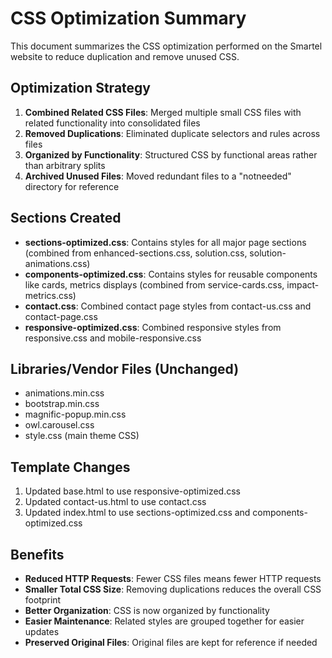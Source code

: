 # CSS Optimization Summary

This document summarizes the CSS optimization performed on the Smartel website to reduce duplication and remove unused CSS.

## Optimization Strategy

1. **Combined Related CSS Files**: Merged multiple small CSS files with related functionality into consolidated files
2. **Removed Duplications**: Eliminated duplicate selectors and rules across files
3. **Organized by Functionality**: Structured CSS by functional areas rather than arbitrary splits
4. **Archived Unused Files**: Moved redundant files to a "notneeded" directory for reference

## Sections Created

- **sections-optimized.css**: Contains styles for all major page sections (combined from enhanced-sections.css, solution.css, solution-animations.css)
- **components-optimized.css**: Contains styles for reusable components like cards, metrics displays (combined from service-cards.css, impact-metrics.css)
- **contact.css**: Combined contact page styles from contact-us.css and contact-page.css
- **responsive-optimized.css**: Combined responsive styles from responsive.css and mobile-responsive.css




## Libraries/Vendor Files (Unchanged)

- animations.min.css
- bootstrap.min.css
- magnific-popup.min.css
- owl.carousel.css
- style.css (main theme CSS)

## Template Changes

1. Updated base.html to use responsive-optimized.css
2. Updated contact-us.html to use contact.css
3. Updated index.html to use sections-optimized.css and components-optimized.css

## Benefits

- **Reduced HTTP Requests**: Fewer CSS files means fewer HTTP requests
- **Smaller Total CSS Size**: Removing duplications reduces the overall CSS footprint
- **Better Organization**: CSS is now organized by functionality
- **Easier Maintenance**: Related styles are grouped together for easier updates
- **Preserved Original Files**: Original files are kept for reference if needed
